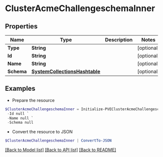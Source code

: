 # ClusterAcmeChallengeschemaInner
## Properties

Name | Type | Description | Notes
------------ | ------------- | ------------- | -------------
**Type** | **String** |  | [optional] 
**Id** | **String** |  | [optional] 
**Name** | **String** |  | [optional] 
**Schema** | [**SystemCollectionsHashtable**](.md) |  | [optional] 

## Examples

- Prepare the resource
```powershell
$ClusterAcmeChallengeschemaInner = Initialize-PVEClusterAcmeChallengeschemaInner  -Type null `
 -Id null `
 -Name null `
 -Schema null
```

- Convert the resource to JSON
```powershell
$ClusterAcmeChallengeschemaInner | ConvertTo-JSON
```

[[Back to Model list]](../README.md#documentation-for-models) [[Back to API list]](../README.md#documentation-for-api-endpoints) [[Back to README]](../README.md)

